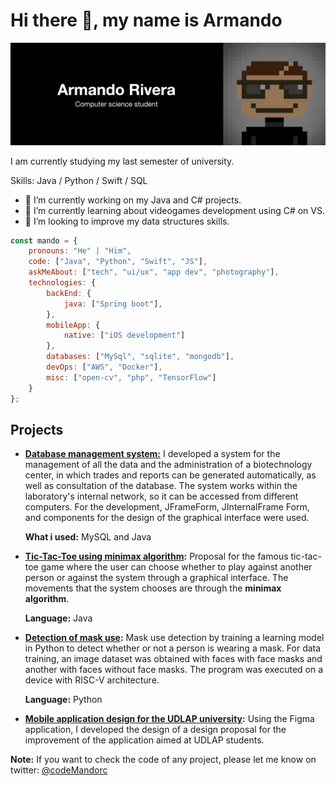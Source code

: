 # Hi there 👋, my name is Armando

![](https://raw.githubusercontent.com/mandorc/mandorc/main/assets/banner_black.png)

I am currently studying my last semester of university.

Skills: Java / Python / Swift / SQL

- 🔭 I’m currently working on my Java and C# projects. 
- 🌱 I’m currently learning about videogames development using C# on VS. 
- 🤔 I’m looking to improve my data structures skills. 


```javascript
const mando = {
    pronouns: "He" | "Him",
    code: ["Java", "Python", "Swift", "JS"],
    askMeAbout: ["tech", "ui/ux", "app dev", "photography"],
    technologies: {
        backEnd: {
            java: ["Spring boot"],
        },
        mobileApp: {
            native: ["iOS development"]
        },
        databases: ["MySql", "sqlite", "mongodb"],
        devOps: ["AWS", "Docker"],
        misc: ["open-cv", "php", "TensorFlow"]
    }
};
```

## Projects

- **[Database management system:](#)** I developed a system for the management of all the data and the administration of a biotechnology center, in which trades and reports can be generated automatically, as well as consultation of the database. The system works within the laboratory's internal network, so it can be accessed from different computers. For the development, JFrameForm, JInternalFrame Form, and components for the design of the graphical interface were used.

   **What i used:** MySQL and Java

 - **[Tic-Tac-Toe using minimax algorithm](https://github.com/mandorc/Tic-Tac-Toe-Project):** Proposal for the famous tic-tac-toe game where the user can choose whether to play against another person or against the system through a graphical interface. The movements that the system chooses are through the **minimax algorithm**.

   **Language:** Java

 - **[Detection of mask use](#):** Mask use detection by training a learning model in Python to detect whether or not a person is wearing a mask. For data training, an image dataset was obtained with faces with face masks and another with faces without face masks. The program was executed on a device with RISC-V architecture.

   **Language:** Python

- **[Mobile application design for the UDLAP university](https://github.com/mandorc/UI-Design-Project):** Using the Figma application, I developed the design of a design proposal for the improvement of the application aimed at UDLAP students.


**Note:** If you want to check the code of any project, please let me know on twitter: [@codeMandorc](https://twitter.com/CodeMandorc)
